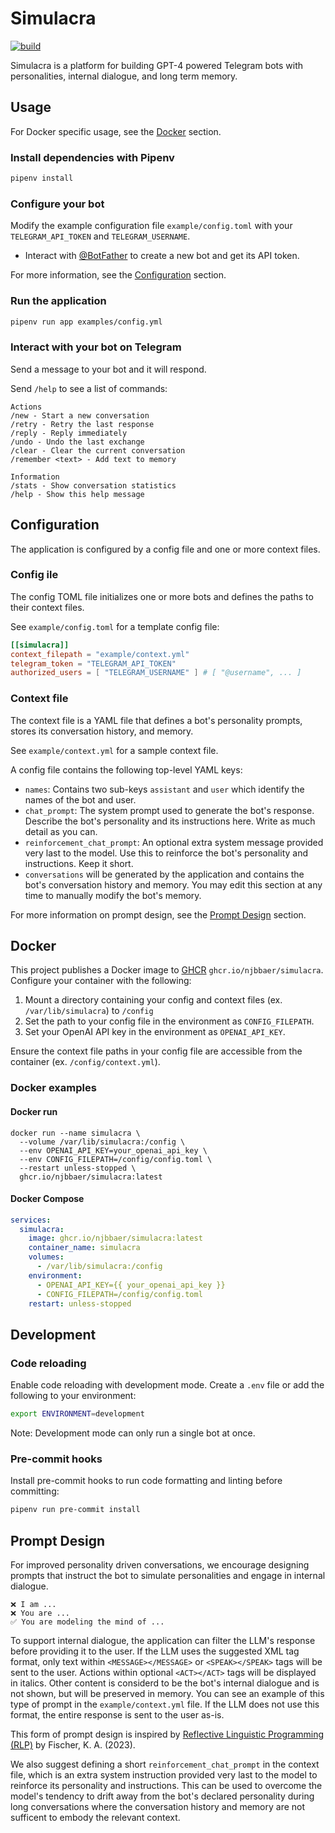 # Simulacra

[![build](https://github.com/njbbaer/simulacra/actions/workflows/build.yml/badge.svg?branch=master)](https://github.com/njbbaer/simulacra/actions/workflows/build.yml)

Simulacra is a platform for building GPT-4 powered Telegram bots with personalities, internal dialogue, and long term memory.

## Usage

For Docker specific usage, see the [Docker](#docker) section.

### Install dependencies with Pipenv

```sh
pipenv install
```

### Configure your bot

Modify the example configuration file `example/config.toml` with your `TELEGRAM_API_TOKEN` and `TELEGRAM_USERNAME`.

- Interact with [@BotFather](https://t.me/botfather) to create a new bot and get its API token.

For more information, see the [Configuration](#configuration) section.

### Run the application

```sh
pipenv run app examples/config.yml
```

### Interact with your bot on Telegram

Send a message to your bot and it will respond.

Send `/help` to see a list of commands:

```text
Actions
/new - Start a new conversation
/retry - Retry the last response
/reply - Reply immediately
/undo - Undo the last exchange
/clear - Clear the current conversation
/remember <text> - Add text to memory

Information
/stats - Show conversation statistics
/help - Show this help message
```

## Configuration

The application is configured by a config file and one or more context files.

### Config ile

The config TOML file initializes one or more bots and defines the paths to their context files.

See `example/config.toml` for a template config file:

```toml
[[simulacra]]
context_filepath = "example/context.yml"
telegram_token = "TELEGRAM_API_TOKEN"
authorized_users = [ "TELEGRAM_USERNAME" ] # [ "@username", ... ]
```

### Context file

The context file is a YAML file that defines a bot's personality prompts, stores its conversation history, and memory.

See `example/context.yml` for a sample context file.

A config file contains the following top-level YAML keys:

- `names`: Contains two sub-keys `assistant` and `user` which identify the names of the bot and user.
- `chat_prompt`: The system prompt used to generate the bot's response. Describe the bot's personality and its instructions here. Write as much detail as you can.
- `reinforcement_chat_prompt`: An optional extra system message provided very last to the model. Use this to reinforce the bot's personality and instructions. Keep it short.
- `conversations` will be generated by the application and contains the bot's conversation history and memory. You may edit this section at any time to manually modify the bot's memory.

For more information on prompt design, see the [Prompt Design](#prompt-design) section.

## Docker

This project publishes a Docker image to [GHCR](https://github.com/njbbaer/simulacra/pkgs/container/simulacra) `ghcr.io/njbbaer/simulacra`. Configure your container with the following:

1. Mount a directory containing your config and context files (ex. `/var/lib/simulacra`) to `/config`
2. Set the path to your config file in the environment as `CONFIG_FILEPATH`.
3. Set your OpenAI API key in the environment as `OPENAI_API_KEY`.

Ensure the context file paths in your config file are accessible from the container (ex. `/config/context.yml`).

### Docker examples

#### Docker run

```shell
docker run --name simulacra \
  --volume /var/lib/simulacra:/config \
  --env OPENAI_API_KEY=your_openai_api_key \
  --env CONFIG_FILEPATH=/config/config.toml \
  --restart unless-stopped \
  ghcr.io/njbbaer/simulacra:latest
```

#### Docker Compose

```yaml
services:
  simulacra:
    image: ghcr.io/njbbaer/simulacra:latest
    container_name: simulacra
    volumes:
      - /var/lib/simulacra:/config
    environment:
      - OPENAI_API_KEY={{ your_openai_api_key }}
      - CONFIG_FILEPATH=/config/config.toml
    restart: unless-stopped
```

## Development

### Code reloading

Enable code reloading with development mode. Create a `.env` file or add the following to your environment:

```sh
export ENVIRONMENT=development
```

Note: Development mode can only run a single bot at once.

### Pre-commit hooks

Install pre-commit hooks to run code formatting and linting before committing:

```sh
pipenv run pre-commit install
```

## Prompt Design

For improved personality driven conversations, we encourage designing prompts that instruct the bot to simulate personalities and engage in internal dialogue.

```text
❌ I am ...
❌ You are ...
✅ You are modeling the mind of ...
```

To support internal dialogue, the application can filter the LLM's response before providing it to the user. If the LLM uses the suggested XML tag format, only text within `<MESSAGE></MESSAGE>` or `<SPEAK></SPEAK>` tags will be sent to the user. Actions within optional `<ACT></ACT>` tags will be displayed in italics. Other content is considerd to be the bot's internal dialogue and is not shown, but will be preserved in memory. You can see an example of this type of prompt in the `example/context.yml` file. If the LLM does not use this format, the entire response is sent to the user as-is.

This form of prompt design is inspired by [Reflective Linguistic Programming (RLP)](https://arxiv.org/abs/2305.12647) by Fischer, K. A. (2023).

We also suggest defining a short `reinforcement_chat_prompt` in the context file, which is an extra system instruction provided very last to the model to reinforce its personality and instructions. This can be used to overcome the model's tendency to drift away from the bot's declared personality during long conversations where the conversation history and memory are not sufficent to embody the relevant context.
